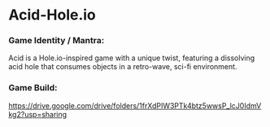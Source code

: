 # Acid-Hole.io
### Game Identity / Mantra:

Acid is a Hole.io-inspired game with a unique twist, featuring a dissolving acid hole that consumes objects in a retro-wave, sci-fi environment.

### Game Build:
https://drive.google.com/drive/folders/1frXdPIW3PTk4btz5wwsP_lcJ0IdmVkg2?usp=sharing
